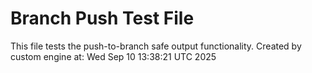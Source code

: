 # Branch Push Test File
This file tests the push-to-branch safe output functionality.
Created by custom engine at: Wed Sep 10 13:38:21 UTC 2025
